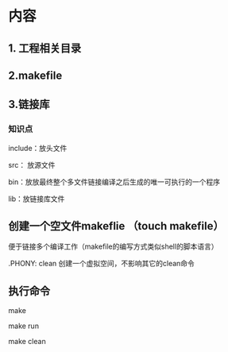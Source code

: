 # 内容

## 1. 工程相关目录

## 2.makefile

## 3.链接库

### 知识点

include：放头文件

src： 放源文件

bin：放放最终整个多文件链接编译之后生成的唯一可执行的一个程序

lib：放链接库文件

## 创建一个空文件makeflie （touch makefile）

便于链接多个编译工作（makefile的编写方式类似shell的脚本语言）

.PHONY: clean  创建一个虚拟空间，不影响其它的clean命令



## 执行命令

make

make run

make clean